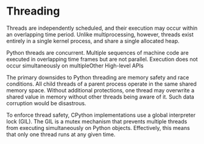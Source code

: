 Threading
=========

Threads are independently scheduled, and their execution may occur within an
overlapping time period. Unlike multiprocessing, however, threads exist entirely
in a single kernel process, and share a single allocated heap.

Python threads are concurrent. Multiple sequences of machine code are executed
in overlapping time frames but are not parallel. Execution does not occur
simultaneously on multipleOther High-level APIs

The primary downsides to Python threading are memory safety and race conditions.
All child threads of a parent process operate in the same shared memory space.
Without additional protections, one thread may overwrite a shared value in
memory without other threads being aware of it. Such data corruption would be
disastrous.

To enforce thread safety, CPython implementations use a global interpreter lock
(GIL). The GIL is a mutex mechanism that prevents multiple threads from
executing simultaneously on Python objects. Effectively, this means that only
one thread runs at any given time.

